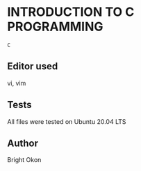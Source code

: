 # INTRODUCTION TO C PROGRAMMING
```C```

## Editor used
vi, vim

## Tests
All files were tested on Ubuntu 20.04 LTS

## Author
Bright Okon
